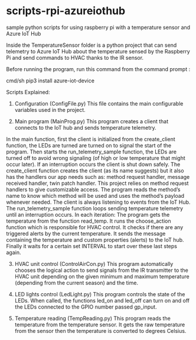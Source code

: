 # scripts-rpi-azureiothub
sample python scripts for using raspberry pi with a temperature sensor and Azure IoT Hub

Inside the TemperatureSensor folder is a python project that can send telemetry to Azure IoT Hub about the temperature sensed by the Raspberry Pi and send commands to HVAC thanks to the IR sensor.

Before running the program, run this command from the command prompt :

cmd/sh pip3 install azure-iot-device

Scripts Explained:
1. Configuration (ConfigFile.py)
This file contains the main configurable variables used in the project.

2. Main program (MainProg.py)
This program creates a client that connects to the IoT hub and sends temperature telemetry.

In the main function, first the client is initialized from the create_client function, the LEDs are turned are turned on to signal the start of the program.
Then starts the run_telemetry_sample function, the LEDs are turned off to avoid wrong signaling (of high or low temperature that might occur later).
If an interruption occurs the client is shut down safely.
The create_client function creates the client (as its name suggests) but it also has the handlers our app needs such as: method request handler, message received handler, twin patch handler.
This project relies on method request handlers to give customizable access. The program reads the method’s name to know which method will be used and uses the method’s payload whenever needed.
The client is always listening to events from the IoT Hub.
The run_telemetry_sample function loops sending temperature telemetry until an interruption occurs.
In each iteration:
 The program gets the temperature from the function read_temp.
 It runs the choose_action function which is responsible for HVAC control.
 It checks if there are any triggered alerts by the current temperature.
 It sends the message containing the temperature and custom properties (alerts) to the IoT hub.
 Finally it waits for a certain set INTERVAL to start over these last steps again.
 
3. HVAC unit control (ControlAirCon.py)
This program automatically chooses the logical action to send signals from the IR transmitter to the HVAC unit depending on the given minimum and maximum temperature (depending from the current season) and the time.

4. LED lights control (LedLight.py)
This program controls the state of the LEDs.
When called, the functions led_on and led_off can turn on and off the LEDs connected to the GPIO number passed gp_input.

5. Temperature reading (TempReading.py)
This program reads the temperature from the temperature sensor.
It gets the raw temperature from the sensor then the temperature is converted to degrees Celsius.

